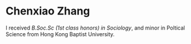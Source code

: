 # Chenxiao Zhang

I received _B.Soc.Sc (1st class honors) in Sociology_, and minor in Poltical Science from Hong Kong Baptist University. 
